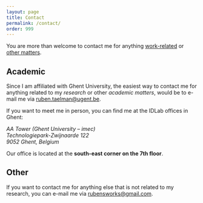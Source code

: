 ```yaml
---
layout: page
title: Contact
permalink: /contact/
order: 999
---
```


You are more than welcome to contact me for anything <a href="#contact-work">work-related</a> or <a href="#contact-other">other matters</a>.

<h2 id="contact-work">Academic</h2>

Since I am affiliated with Ghent University,
the easiest way to contact me for anything related to my *research* or other *academic matters*,
would be to e-mail me via <a href="mailto:ruben.taelman@ugent.be">ruben.taelman@ugent.be</a>.

If you want to meet me in person,
you can find me at the IDLab offices in Ghent:

<span style="font-style:italic">
AA Tower (Ghent University – imec)<br />
Technologiepark-Zwijnaarde 122<br />
9052 Ghent, Belgium
</span>

Our office is located at the **south-east corner on the 7th floor**.

<h2 id="contact-other">Other</h2>

If you want to contact me for anything else that is not related to my research,
you can e-mail me via <a href="mailto:rubensworks@gmail.com">rubensworks@gmail.com</a>.